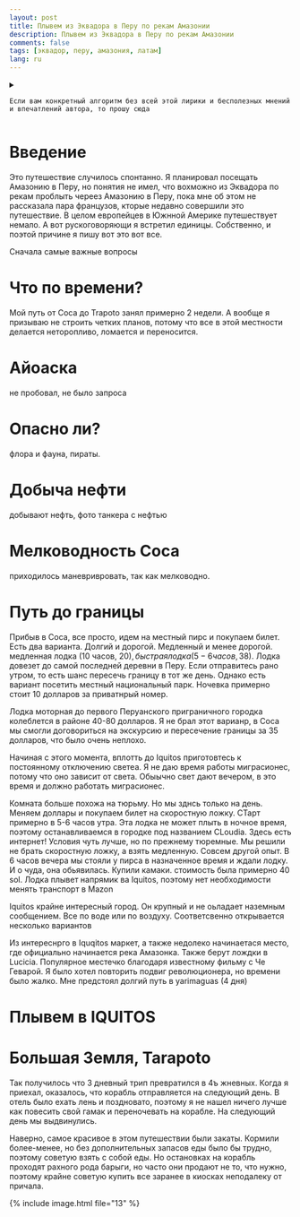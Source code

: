 ```yaml
---
layout: post
title: Плывем из Эквадора в Перу по рекам Амазонии
description: Плывем из Эквадора в Перу по рекам Амазонии
comments: false
tags: [эквадор, перу, амазония, латам]
lang: ru
---
```




<details >
  <summary class="alert warning">
    
    Если вам конкретный алгоритм без всей этой лирики и бесполезных мнений и впечатлений автора, то прошу сюда
  </summary>
  <div>
    <ol>
    <li>
      Добираемся до города Coca на автобусе (второе название города Puerto Francisco De Orellana)
    </li>
    <li>
      Из Coca до Nuevo Rocafuerte два варианта: медленная лодка (10 часов, 20$),  быстрая лодка (5-6 часов, 38$)
    </li>
    <li>
      В Nuevo Rocafuerte ставим штамп в миграционном офисе
    </li>

    <li>
      В Nuevo Rocafuerte спрашиваем моторную ложку до Cabo Pantoja. Цена варьируется 40-80$ за лодку (великолепно, когда лодку можете разделить с другими путешественниками). Путь занимает примерно 2-3 часа. 
    </li>
    
    <li>
      В Cabo Pantoja ставим штамп в миграционнном офисе
    </li>

    <li>
      Из Cabo Pantoja до Mazan две опции: 

      <ul>
      <li>
        быстрая лодка (2 дня,  245 sol, 12 часов до Santa   Clotide, там ночевка, затем 6-7 часов до Mazan)
      </li>
      <li>
        медленная лодка (4 дня, 130 soles, включена еда и ночевка на корабле). Такие корабли ходят 2 раза в месяц.
      </li>
      </ul> 
    </li>

    <li>
      Из Mazan в Iquitos нужно поменять реку, для этого берем мототакси от одного порта в другой, затем берем лодку до Iquitos. Звучит запутанно, но если посомтрите на карту, должно все проясниться
    </li>


    <li>
    Покинуть Iquitos есть несколько вариантов. 

    самолет до LIMA

    долгая лодка до Yurimaguas. 4 дня. Еда включена. Отправление с этих двух портов. Стоимость 120 sol. Время отправления часто меняется, поэтому лучше поехать лично и спросить. Из 
    Yurumaguas можно взять автобус до Tarapoto. Из Tarapoto куда угодно. 

    быстрая лодка из ***. По стоимости не подскажу.
    </li>
    
    </ol>

  </div>
</details>



# Введение 
Это путешествие случилось спонтанно. Я планировал посещать Амазонию в Перу, но понятия не имел, что вохможно из Эквадора по рекам проблыть череез Амазонию в Перу, пока мне об этом не рассказала пара французов, кторые недавно совершили это путешествие. В целом европейцев в Южнной Америке путешествует немало. А вот рускоговоряющи я встретил единицы. Собственно, и поэтой причине я пишу вот это вот все. 

Сначала самые важные вопросы

# Что по времени?
Мой путь от Coca до Trapoto занял примерно 2 недели. А вообще я призываю не строить четких планов, потому что все в этой местности делается неторопливо, ломается и переносится.

# Айоаска
не пробовал, не было запроса

# Опасно ли?
флора и фауна, пираты. 


# Добыча нефти
добывают нефть, фото танкера с нефтью

# Мелководность Coca
приходилось маневривровать, так как мелководно. 


# Путь до границы
Прибыв в Coca, все просто, идем на местный пирс и покупаем билет. Есть два варианта. Долгий и дорогой. Медленный и менее дорогой. медленная лодка (10 часов, 20$),  быстрая лодка (5-6 часов, 38$). Лодка довезет до самой последней деревни в Перу. Если отправитесь рано утром, то есть шанс пересечь границу в тот же день. Однако есть вариант посетить местный национальный парк. Ночевка примерно стоит 10 долларов за приватнрый номер. 

Лодка моторная до первого Перуанского приграничного городка колеблется в районе 40-80 долларов. Я не брал этот варианр, в Coca мы смогли договориться на экскурсию и пересечение границы за 35 долларов, что было очень неплохо. 

Начиная с этого момента, вплотть до Iquitos приготовтесь к постоянному отключению светеа. Я не даю время работы миграсионес, потому что оно зависит от света. Обыычно свет дают вечером, в это время и должно работать миграсионес. 

Комната больше похожа на тюрьму. Но мы зднсь только на день. Меняем доллары и покупаем билет на скоростную ложку. СТарт примерно в 5-6 часов утра. Эта лодка не может плыть в ночное время, поэтому останавливаемся в городке под названием CLoudia. Здесь есть интернет! Условия чуть лучше, но по прежнему тюремные. Мы решили не брать скоростную ложку, а взять медленную. Совсем другой опыт. В 6 часов вечера мы стояли у пирса в назначенное время и ждали лодку. И о чуда, она обьявилась. Купили камаки. стоимость была примерно 40 sol. Лодка плывет напрямик ва Iquitos, поэтому нет необходимости менять транспорт в Mazon

Iquitos крайне интересный город. Он крупный и не оьладает наземным сообщением. Все по воде или по воздуху. Соответсвенно открывается несколько вариантов

Из интереснрго в Iquqitos маркет, а также недолеко начинаетася место, где официально начинается река Амазонка. Также берут лождки в Lucicia. Популярное местечко благодаря известному фильму с Че Геварой. Я было хотел повторить подвиг революционера, но времени было жалко. Мне предстоял долгий путь в yarimaguas (4 дня)



# Плывем в IQUITOS



# Большая Земля, Tarapoto
Так получилось что 3 дневный трип превратился в 4ъ жневных. Когда я приехал, оказалось, что корабль отправляется на следующий день. В отель было ехать лень и поздновато, поэтому я не нашел ничего лучше как повесить свой гамак и переночевать на корабле. На следующий день мы выдвинулись. 

Наверно, самое красивое в этом путешествии были закаты. Кормили более-менее, но без дополнительных запасов еды было бы трудно, поэтому советую взять с собой еды. Но остановках на корабль проходят рахного рода барыги, но часто они продают не то, что нужно, поэтому крайне советую купить все заранее в киосках неподалеку от причала. 

{% 
  include image.html 
  file="13"
%}